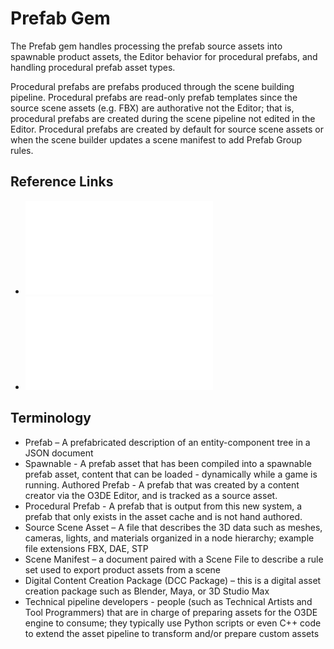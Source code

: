 # Prefab Gem

The Prefab gem handles processing the prefab source assets into spawnable product assets, the Editor behavior for procedural prefabs, and handling procedural prefab asset types.

Procedural prefabs are prefabs produced through the scene building pipeline. Procedural prefabs are read-only prefab templates since the source scene assets (e.g. FBX) are authorative not the Editor; that is, procedural prefabs are created during the scene pipeline not edited in the Editor. Procedural prefabs are created by default for source scene assets or when the scene builder updates a scene manifest to add Prefab Group rules.

## Reference Links

- ![Overview of Procedural Prefabs](/Gems/Prefab/PrefabBuilder/docs/procedural_prefabs.md)
- ![Using Material Overrides in Procedural Prefabs](/Gems/Prefab/PrefabBuilder/docs/procedural_prefabs_material_overrides.md)

## Terminology

- Prefab – A prefabricated description of an entity-component tree in a JSON document
- Spawnable - A prefab asset that has been compiled into a spawnable prefab asset, content that can be loaded - dynamically while a game is running.
Authored Prefab - A prefab that was created by a content creator via the O3DE Editor, and is tracked as a source asset.
- Procedural Prefab - A prefab that is output from this new system, a prefab that only exists in the asset cache and is not hand authored.
- Source Scene Asset – A file that describes the 3D data such as meshes, cameras, lights, and materials organized in a node hierarchy; example file extensions FBX, DAE, STP
- Scene Manifest – a document paired with a Scene File to describe a rule set used to export product assets from a scene
- Digital Content Creation Package (DCC Package) – this is a digital asset creation package such as Blender, Maya, or 3D Studio Max
- Technical pipeline developers - people (such as Technical Artists and Tool Programmers) that are in charge of preparing assets for the O3DE engine to consume; they typically use Python scripts or even C++ code to extend the asset pipeline to transform and/or prepare custom assets
